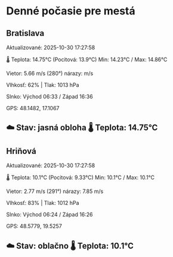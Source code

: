 ﻿# Denné počasie pre mestá

## Bratislava
Aktualizované: 2025-10-30 17:27:58

🌡️ Teplota: 14.75°C 
(Pocitová: 13.9°C)
Min: 14.23°C / Max: 14.86°C

Vietor: 5.66 m/s    (280°) 
nárazy:  m/s

Vlhkosť: 62% | Tlak: 1013 hPa

Slnko: Východ 06:33 / Západ 16:36

GPS: 48.1482, 17.1067

☁️ Stav: jasná obloha        🌡️ Teplota: 14.75°C
---

## Hriňová
Aktualizované: 2025-10-30 17:27:58

🌡️ Teplota: 10.1°C 
(Pocitová: 9.33°C)
Min: 10.1°C / Max: 10.1°C

Vietor: 2.77 m/s (291°)
nárazy: 7.85 m/s

Vlhkosť: 83% | Tlak: 1012 hPa

Slnko: Východ 06:24 / Západ 16:26

GPS: 48.5779, 19.5257

☁️ Stav: oblačno        🌡️ Teplota: 10.1°C
---
